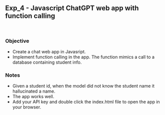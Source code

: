 ## Exp_4 - Javascript ChatGPT web app with function calling
<br>

### Objective
- Create a chat web app in Javasript.
- Implement function calling in the app. The function mimics a call to a database containing student info.
  
### Notes
- Given a student id, when the model did not know the student name it hallucinated a name.
- The app works well.
- Add your API key and double click the index.html file to open the app in your browser.

